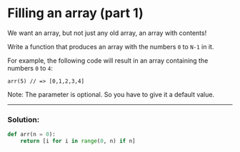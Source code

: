 # Filling an array (part 1)

We want an array, but not just any old array, an array with contents!

Write a function that produces an array with the numbers `0` to `N-1` in it.

For example, the following code will result in an array containing the numbers `0` to `4`:

```
arr(5) // => [0,1,2,3,4]
```

Note: The parameter is optional. So you have to give it a default value.

---

### Solution:

```python
def arr(n = 0): 
    return [i for i in range(0, n) if n]
```
